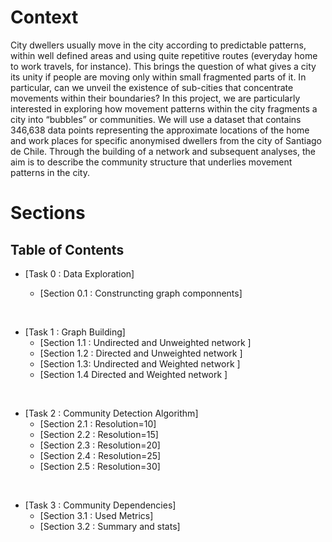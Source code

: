 # Context
City dwellers usually move in the city according to predictable patterns, within well defined areas and using quite repetitive routes (everyday home to work travels, for instance). This brings the question of what gives a city its unity if people are moving only within small fragmented parts of it. In particular, can we unveil the existence of sub-cities that concentrate movements within their boundaries?
In this project, we are particularly interested in exploring how movement patterns within the city fragments a city into “bubbles” or communities. We will use a dataset that contains 346,638 data points representing the approximate locations of the home and work places for specific anonymised dwellers from the city of Santiago de Chile.
Through the building of a network and subsequent analyses, the aim is to describe the community structure that underlies movement patterns in the city.


# Sections

## Table of Contents
 * [Task 0 : Data Exploration]

      * [Section 0.1 : Construncting graph componnents]
 
<br>
 
* [Task 1 : Graph Building]
    * [Section 1.1 : Undirected and Unweighted network ]
    * [Section 1.2 : Directed   and Unweighted network ]
    * [Section 1.3:  Undirected and Weighted network ]
    * [Section 1.4   Directed   and Weighted network ]
    
<br>

* [Task 2 : Community Detection Algorithm]
    * [Section 2.1 :  Resolution=10]
    * [Section 2.2 :  Resolution=15]
    * [Section 2.3 :  Resolution=20]
    * [Section 2.4 :  Resolution=25]
    * [Section 2.5 :  Resolution=30]
   
<br>

* [Task 3 : Community Dependencies]
    * [Section 3.1 :  Used Metrics]
    * [Section 3.2 :  Summary and stats]


